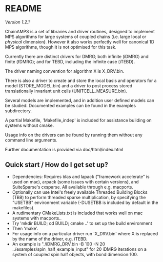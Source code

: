 README
=======

*Version 1.2.1*

ChainAMPS is a set of libraries and driver routines, designed to implement MPS algorithms for large systems of coupled chains (i.e. large local or *physical* dimension).
However it also works perfectly well for canonical 1D MPS algorithms, though it is not optimised for this task.

Currently there are distinct drivers for DMRG; both infinite (iDMRG) and finite (fDMRG); and for TEBD, including the infinite case (iTEBD).

The driver naming convention for algorithm X is X_DRV.bin.

There is also a driver to create and store the local basis and operators for a model (STORE\_MODEL.bin)
and a driver to post process stored translationally invariant unit cells (UNITCELL\_MEASURE.bin).

Several models are implemented, and in addition user defined models can be studied.
Documented examples can be found in the examples subdirectory.

A partial Makefile, 'Makefile_indep' is included for assistance building on systems without cmake.

Usage info on the drivers can be found by running them without any command line arguments.

Further documentation is provided via doc/html/index.html

Quick start / How do I get set up?
-------------

* Dependencies: Requires blas and lapack ("framework accelerate" is used on mac), arpack (some issues with certain versions), and SuiteSparse's cxsparse. All available through e.g. macports.
* Optionally can use Intel's freely available Threaded Building Blocks (TBB) to perform threaded sparse multiplication, by specifying the "USETBB" environment variable (-DUSETBB is included by default in the makefiles).
* A rudimentary CMakeLists.txt is included that works well on mac systems with macports..
* Try 'mkdir BUILD; cd BUILD; cmake ..' to set up the build environment
* Then 'make'.
* For usage info on a particular driver run 'X_DRV.bin' where X is replaced by the name of the driver, e.g. iTEBD.
* An example is "./iDMRG_DRV.bin -B 100 -N 20 ../examples/spin_half_example_input" for 20 iDMRG iterations on a system of coupled spin half objects, with bond dimension 100.

